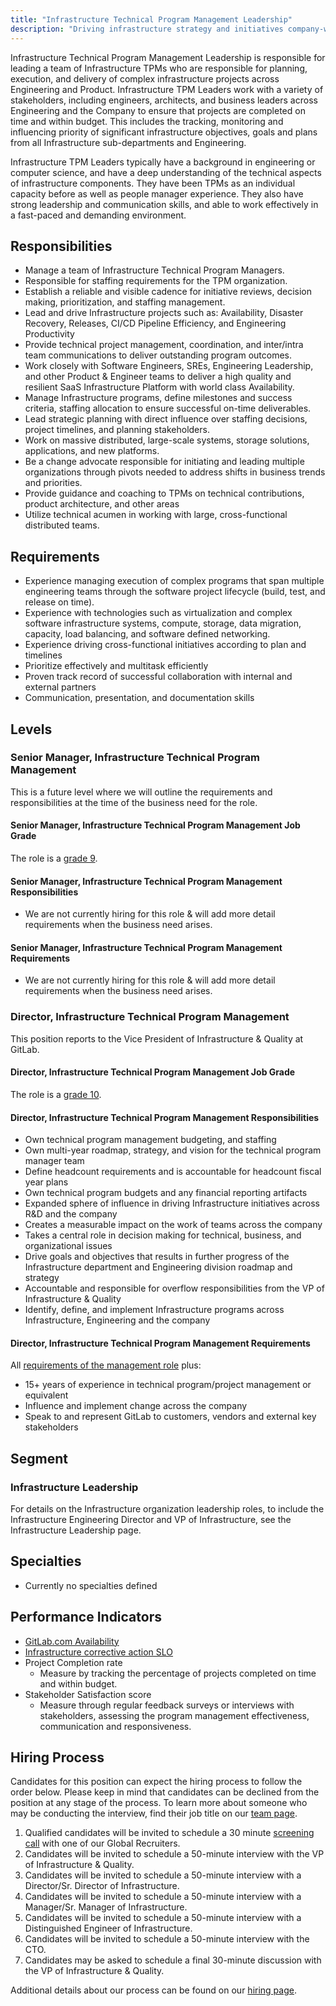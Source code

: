 ```yaml
---
title: "Infrastructure Technical Program Management Leadership"
description: "Driving infrastructure strategy and initiatives company-wide"
---
```


Infrastructure Technical Program Management Leadership is responsible for leading a team of Infrastructure TPMs who are responsible for planning, execution, and delivery of complex infrastructure projects across Engineering and Product. Infrastructure TPM Leaders work with a variety of stakeholders, including engineers, architects, and business leaders across Engineering and the Company to ensure that projects are completed on time and within budget. This includes the tracking, monitoring and influencing priority of significant infrastructure objectives, goals and plans from all Infrastructure sub-departments and Engineering.

Infrastructure TPM Leaders typically have a background in engineering or computer science, and have a deep understanding of the technical aspects of infrastructure components. They have been TPMs as an individual capacity before as well as people manager experience. They also have strong leadership and communication skills, and able to work effectively in a fast-paced and demanding environment.

## Responsibilities

- Manage a team of Infrastructure Technical Program Managers.
- Responsible for staffing requirements for the TPM organization.
- Establish a reliable and visible cadence for initiative reviews, decision making, prioritization, and staffing management.
- Lead and drive Infrastructure projects such as: Availability, Disaster Recovery, Releases, CI/CD Pipeline Efficiency, and Engineering Productivity
- Provide technical project management, coordination, and inter/intra team communications to deliver outstanding program outcomes.
- Work closely with Software Engineers, SREs, Engineering Leadership, and other Product & Engineer teams to deliver a high quality and resilient SaaS Infrastructure Platform with world class Availability.
- Manage Infrastructure programs, define milestones and success criteria, staffing allocation to ensure successful on-time deliverables.
- Lead strategic planning with direct influence over staffing decisions, project timelines, and planning stakeholders.
- Work on massive distributed, large-scale systems, storage solutions, applications, and new platforms.
- Be a change advocate responsible for initiating and leading multiple organizations through pivots needed to address shifts in business trends and priorities.
- Provide guidance and coaching to TPMs on technical contributions, product architecture, and other areas
- Utilize technical acumen in working with large, cross-functional distributed teams.

## Requirements

- Experience managing execution of complex programs that span multiple engineering teams through the software project lifecycle (build, test, and release on time).
- Experience with technologies such as virtualization and complex software infrastructure systems, compute, storage, data migration, capacity, load balancing, and software defined networking.
- Experience driving cross-functional initiatives according to plan and timelines
- Prioritize effectively and multitask efficiently
- Proven track record of successful collaboration with internal and external partners
- Communication, presentation, and documentation skills

## Levels

### Senior Manager, Infrastructure Technical Program Management

This is a future level where we will outline the requirements and responsibilities at the time of the business need for the role.

#### Senior Manager, Infrastructure Technical Program Management Job Grade

The role is a [grade 9](/handbook/total-rewards/compensation/compensation-calculator/#gitlab-job-grades).

#### Senior Manager, Infrastructure Technical Program Management Responsibilities

- We are not currently hiring for this role & will add more detail requirements when the business need arises.

#### Senior Manager, Infrastructure Technical Program Management Requirements

- We are not currently hiring for this role & will add more detail requirements when the business need arises.

### Director, Infrastructure Technical Program Management

This position reports to the Vice President of Infrastructure & Quality at GitLab.

#### Director, Infrastructure Technical Program Management Job Grade

The role is a [grade 10](/handbook/total-rewards/compensation/compensation-calculator/#gitlab-job-grades).

#### Director, Infrastructure Technical Program Management Responsibilities

- Own technical program management budgeting, and staffing
- Own multi-year roadmap, strategy, and vision for the technical program manager team
- Define headcount requirements and is accountable for headcount fiscal year plans
- Own technical program budgets and any financial reporting artifacts
- Expanded sphere of influence in driving Infrastructure initiatives across R&D and the company
- Creates a measurable impact on the work of teams across the company
- Takes a central role in decision making for technical, business, and organizational issues
- Drive goals and objectives that results in further progress of the Infrastructure department and Engineering division roadmap and strategy
- Accountable and responsible for overflow responsibilities from the VP of Infrastructure & Quality
- Identify, define, and implement Infrastructure programs across Infrastructure, Engineering and the company

#### Director, Infrastructure Technical Program Management Requirements

All [requirements of the management role](#requirements) plus:

- 15+ years of experience in technical program/project management or equivalent
- Influence and implement change across the company
- Speak to and represent GitLab to customers, vendors and external key stakeholders

## Segment

### Infrastructure Leadership

For details on the Infrastructure organization leadership roles, to include the Infrastructure Engineering Director and VP of Infrastructure, see the Infrastructure Leadership page.

## Specialties

- Currently no specialties defined

## Performance Indicators

- [GitLab.com Availability](/handbook/engineering/infrastructure-quality/performance-indicators/#gitlabcom-availability)
- [Infrastructure corrective action SLO](/handbook/engineering/infrastructure-quality/performance-indicators/#corrective-action-slo)
- Project Completion rate
  - Measure by tracking the percentage of projects completed on time and within budget.
- Stakeholder Satisfaction score
  - Measure through regular feedback surveys or interviews with stakeholders, assessing the program management effectiveness, communication and responsiveness.

## Hiring Process

Candidates for this position can expect the hiring process to follow the order below. Please keep in mind that candidates can be declined from the position at any stage of the process. To learn more about someone who may be conducting the interview, find their job title on our [team page](/handbook/company/team/).

1. Qualified candidates will be invited to schedule a 30 minute [screening call](/handbook/hiring/interviewing/#screening-call) with one of our Global Recruiters.
1. Candidates will be invited to schedule a 50-minute interview with the VP of Infrastructure & Quality.
1. Candidates will be invited to schedule a 50-minute interview with a Director/Sr. Director of Infrastructure.
1. Candidates will be invited to schedule a 50-minute interview with a Manager/Sr. Manager of Infrastructure.
1. Candidates will be invited to schedule a 50-minute interview with a Distinguished Engineer of Infrastructure.
1. Candidates will be invited to schedule a 50-minute interview with the CTO.
1. Candidates may be asked to schedule a final 30-minute discussion with the VP of Infrastructure & Quality.

Additional details about our process can be found on our [hiring page](/handbook/hiring/).
